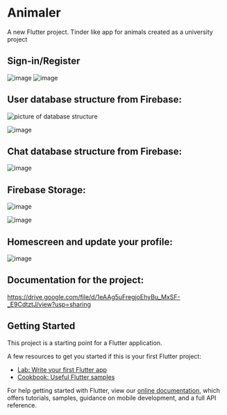 # Animaler

A new Flutter project. Tinder like app for animals created as a university project
## Sign-in/Register 
![image](https://user-images.githubusercontent.com/75665204/151787099-72fcb348-3782-450d-a811-ddc2977bfecb.png)
![image](https://user-images.githubusercontent.com/75665204/151787163-e0610a85-14cf-4120-aab8-ac687a25865d.png)
## User database structure from Firebase:
![picture of database structure](https://i.imgur.com/6zfMipj.png)

![image](https://user-images.githubusercontent.com/75665204/151787928-fadc544c-0807-46a1-a50c-ec9e5e480ce0.png)

## Chat database structure from Firebase:
![image](https://user-images.githubusercontent.com/75665204/151788503-217a0f89-5fbf-4b64-ab3a-67aa4b969571.png)

## Firebase Storage:
![image](https://user-images.githubusercontent.com/75665204/151788676-8e24059c-adb0-4544-8c61-170c6f3613da.png)

![image](https://user-images.githubusercontent.com/75665204/151788716-a7e1bcb4-3327-4773-9a95-48cf45ad5683.png)

## Homescreen and update your profile:
![image](https://user-images.githubusercontent.com/75665204/151789601-815c583e-1ed5-4972-885d-2d62b3297149.png)


## Documentation for the project:

https://drive.google.com/file/d/1eAAg5uFregjoEhyBu_MxSF-_E9CdtztJ/view?usp=sharing

## Getting Started

This project is a starting point for a Flutter application.

A few resources to get you started if this is your first Flutter project:

- [Lab: Write your first Flutter app](https://flutter.dev/docs/get-started/codelab)
- [Cookbook: Useful Flutter samples](https://flutter.dev/docs/cookbook)

For help getting started with Flutter, view our
[online documentation](https://flutter.dev/docs), which offers tutorials,
samples, guidance on mobile development, and a full API reference.

